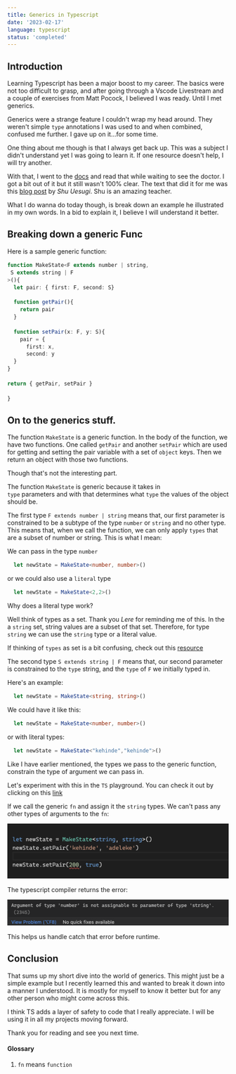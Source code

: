 ```yaml
---
title: Generics in Typescript
date: '2023-02-17'
language: typescript
status: 'completed'
---
```


## Introduction

Learning Typescript has been a major boost to my career. The basics were not too difficult to grasp,
and after going through a Vscode Livestream and a couple of exercises from Matt Pocock, I believed I was
ready. Until I met generics.

Generics were a strange feature I couldn't wrap my head around. They weren't simple `type` annotations I was used to
and when combined, confused me further. I gave up on it...for some time.

One thing about me though is that I always get back up. This was a subject I didn't understand yet I was going to
learn it. If one resource doesn't help, I will try another.

With that, I went to the [docs](https://www.typescriptlang.org/docs/handbook/2/generics.html) and read that while waiting to see the doctor. I got a bit out of it but it still
wasn't 100% clear. The text that did it for me was this [blog post](https://ts.chibicode.com/generics/) by *Shu Uesugi*. Shu is an amazing teacher.

What I do wanna do today though, is break down an example he illustrated in my own words. In a bid to explain it,
I believe I will understand it better.

## Breaking down a generic Func

Here is a sample generic function:

```typescript
function MakeState<F extends number | string,
 S extends string | F
>(){
  let pair: { first: F, second: S}

  function getPair(){
    return pair
  }

  function setPair(x: F, y: S){
    pair = {
      first: x,
      second: y
  }
}

return { getPair, setPair }

}
```

## On to the generics stuff.

The function `MakeState` is a generic function. In the body of the function, we have two functions. One called
`getPair` and another `setPair` which are used for getting and setting the pair variable with a set of `object` keys. Then we return an object with those two functions.

Though that's not the interesting part.

The function `MakeState` is generic because it takes in\
`type` parameters and with that determines what `type` the values of the object should be.

The first type `F extends number | string` means that, our first parameter is constrained to be a subtype of the type `number` or `string` and no other type.
This means that, when we call the function, we can only apply `types` that are a subset of number or string.
This is what I mean:

We can pass in the type `number`
```typescript
  let newState = MakeState<number, number>()
```

or we could also use a `literal` type
```typescript
  let newState = MakeState<2,2>()
```

Why does a literal type work?

Well think of types as a set. Thank you *Lere* for reminding me of this. In the a `string` set, string values
are a subset of that set. Therefore, for type `string` we can use the `string` type or a literal value.

If thinking of `types` as set is a bit confusing, check out this [resource]()

The second type `S extends string | F` means that, our second parameter is constrained to the `type` string,
and the `type` of `F` we initially typed in.

Here's an example:

```typescript
  let newState = MakeState<string, string>()
```
We could have it like this:
```typescript
  let newState = MakeState<number, number>()
```
or with literal types:
```typescript
  let newState = MakeState<"kehinde","kehinde">()
```

Like I have earlier mentioned, the types we pass to the generic function, constrain the type of argument we can
pass in.

Let's experiment with this in the `TS` playground.
You can check it out by clicking on this [link](https://www.typescriptlang.org/play?#code/GYVwdgxgLglg9mABAWQIYGsCmBlKqqYA8AUImeWQGKKYAeBYAJgM6JggC2ARpgE6IAfRMyi8YYAOYAaUhXLYa9TE1YixkwYkqy5iAHwAKAJQBvHXIA2mKIgAOqGLwBciE4mCORLylOGYICIwu2AC+xOYUoJCwCIgS1gAKDrzGZrq6vNYgvEj2jhHkYQVkUdDwSMyJyQa03r4AnsGmxXJ5-AC8ri3p7p5QLrQyPT2VAUwu9d2FLWE9mVDZSG7xUEmOvpWryWFFxFY2YJgA7rj4mIidaFinBIRq4tLCog+GRsSHJ3gEAHSbaykAciwAAtxIxMADfADUOCrFgAW9iGNmHArN8LHAJAYPjdMN8Vv9jEYgA)

If we call the generic `fn` and assign it the `string` types.
We can't pass any other types of arguments to the `fn`:

![Typescript playground](https://github.com/adeleke5140/portfolio-v2/blob/main/public/images/error.png?raw=true)

The typescript compiler returns the error:

![Typescript compiler error](https://github.com/adeleke5140/portfolio-v2/blob/main/public/images/ts-error.png?raw=true)

This helps us handle catch that error before runtime.

## Conclusion

That sums up my short dive into the world of generics. This might just be a simple example but I recently learned this and wanted to break it down into a manner I understood. It is mostly for myself to know it better but for any other person who
might come across this.

I think TS adds a layer of safety to code that I really appreciate. I will be using it in all my projects moving forward.

Thank you for reading and see you next time.

#### Glossary
 1. `fn` means `function`
